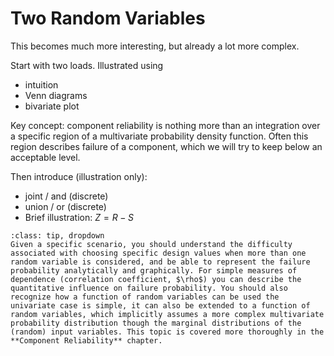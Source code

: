 # Two Random Variables

This becomes much more interesting, but already a lot more complex.

Start with two loads. Illustrated using
- intuition
- Venn diagrams
- bivariate plot

Key concept: component reliability is nothing more than an integration over a specific region of a multivariate probability density function. Often this region describes failure of a component, which we will try to keep below an acceptable level.

Then introduce (illustration only):
- joint / and (discrete)
- union / or (discrete)
- Brief illustration: $Z = R - S$


```{admonition} MUDE exam information
:class: tip, dropdown
Given a specific scenario, you should understand the difficulty associated with choosing specific design values when more than one random variable is considered, and be able to represent the failure probability analytically and graphically. For simple measures of dependence (correlation coefficient, $\rho$) you can describe the quantitative influence on failure probability. You should also recognize how a function of random variables can be used the univariate case is simple, it can also be extended to a function of random variables, which implicitly assumes a more complex multivariate probability distribution though the marginal distributions of the (random) input variables. This topic is covered more thoroughly in the **Component Reliability** chapter.
```